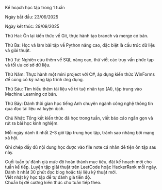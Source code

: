 Kế hoạch học tập trong 1 tuần

Ngày bắt đầu: 23/09/2025

Ngày kết thúc: 29/09/2025

Thứ Hai: Ôn lại kiến thức về Git, thực hành tạo branch và merge cơ bản.

Thứ Ba: Học và làm bài tập về Python nâng cao, đặc biệt là cấu trúc dữ liệu và giải thuật.

Thứ Tư: Nghiên cứu thêm về SQL nâng cao, thử viết các truy vấn phức tạp và tối ưu cơ sở dữ liệu.

Thứ Năm: Thực hành một mini project với C#, áp dụng kiến thức WinForms để củng cố kỹ năng lập trình ứng dụng.

Thứ Sáu: Tìm hiểu thêm tài liệu về trí tuệ nhân tạo (AI), tập trung vào Machine Learning cơ bản.

Thứ Bảy: Dành thời gian học tiếng Anh chuyên ngành công nghệ thông tin qua đọc tài liệu và luyện dịch.

Chủ Nhật: Tổng kết kiến thức đã học trong tuần, viết báo cáo ngắn gọn và rút ra bài học kinh nghiệm.

Mỗi ngày dành ít nhất 2–3 giờ tập trung học tập, tránh sao nhãng bởi mạng xã hội.

Ghi chép đầy đủ nội dung học được vào file note cá nhân để tiện ôn tập sau này.

Cuối tuần tự đánh giá mức độ hoàn thành mục tiêu, đặt kế hoạch mới cho tuần kế tiếp.
 Luyện tập giải thuật trên LeetCode hoặc HackerRank mỗi ngày.  
Dành ít nhất 30 phút đọc blog hoặc tài liệu kỹ thuật mới.  
 Viết nhật ký học tập để tự đánh giá tiến độ.  
 Chuẩn bị đề cương kiến thức cho tuần tiếp theo.  